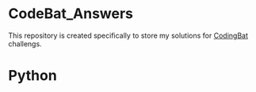 # CodeBat_Answers
This repository is created specifically to store my solutions for [CodingBat](https://codingbat.com/python) challengs.
# Python

